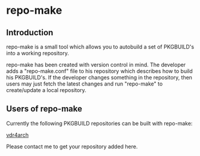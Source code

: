 repo-make
=========

Introduction
------------

repo-make is a small tool which allows you to autobuild a set of PKGBUILD's into a working repository.

repo-make has been created with version control in mind. The developer adds a "repo-make.conf" file to his repository which describes how to build his PKGBUILD's. If the developer changes something in the repository, then users may just fetch the latest changes and run "repo-make" to create/update a local repository.

Users of repo-make
------------------

Currently the following PKGBUILD repositories can be built with repo-make:

[vdr4arch](https://github.com/VDR4Arch/vdr4arch)

Please contact me to get your repository added here.

